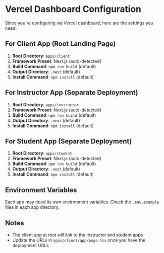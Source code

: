 # Vercel Dashboard Configuration

Since you're configuring via Vercel dashboard, here are the settings you need:

## For Client App (Root Landing Page)
1. **Root Directory**: `apps/client`
2. **Framework Preset**: Next.js (auto-detected)
3. **Build Command**: `npm run build` (default)
4. **Output Directory**: `.next` (default)
5. **Install Command**: `npm install` (default)

## For Instructor App (Separate Deployment)
1. **Root Directory**: `apps/instructor`
2. **Framework Preset**: Next.js (auto-detected)
3. **Build Command**: `npm run build` (default)
4. **Output Directory**: `.next` (default)
5. **Install Command**: `npm install` (default)

## For Student App (Separate Deployment)
1. **Root Directory**: `apps/student`
2. **Framework Preset**: Next.js (auto-detected)
3. **Build Command**: `npm run build` (default)
4. **Output Directory**: `.next` (default)
5. **Install Command**: `npm install` (default)

## Environment Variables
Each app may need its own environment variables. Check the `.env.example` files in each app directory.

## Notes
- The client app at root will link to the instructor and student apps
- Update the URLs in `apps/client/app/page.tsx` once you have the deployment URLs